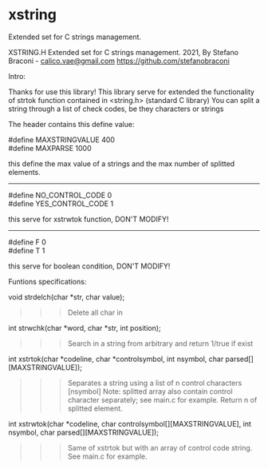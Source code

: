 # xstring
Extended set for C strings management.

XSTRING.H
Extended set for C strings management.
2021, By Stefano Braconi - calico.vae@gmail.com
https://github.com/stefanobraconi

Intro:

Thanks for use this library!
This library serve for extended the functionality of strtok function contained in <string.h> (standard C library)
You can split a string through a list of check codes, be they characters or strings

The header contains this define value:

#define MAXSTRINGVALUE 400	
#define MAXPARSE 1000		

this define the max value of a strings and the max number of splitted elements.

----

#define NO_CONTROL_CODE 0	
#define YES_CONTROL_CODE 1	

this serve for xstrwtok function, DON'T MODIFY!

----

#define F 0		
#define T 1		

this serve for boolean condition, DON'T MODIFY!

Funtions specifications:

void strdelch(char *str, char value);
>>> Delete all char <value> in <str>

int strwchk(char *word, char *str, int position);
>>> Search <word> in a string <str> from arbitrary <position> and return 1/true if exist

int xstrtok(char *codeline, char *controlsymbol, int nsymbol, char parsed[][MAXSTRINGVALUE]);
>>> Separates a string <codeline> using a list of n <nsymbol> control characters <controlsymbol>[nsymbol]
>>> Note: splitted array also contain control character separately; see main.c for example.
>>> Return n of splitted element.

int xstrwtok(char *codeline, char controlsymbol[][MAXSTRINGVALUE], int nsymbol, char parsed[][MAXSTRINGVALUE]);
>>> Same of xstrtok but with an array of control code string. See main.c for example.
